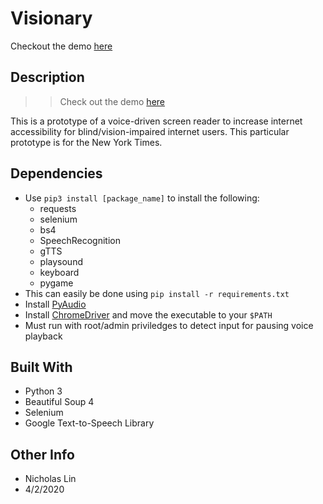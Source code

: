 # Visionary
Checkout the demo [here](https://www.youtube.com/watch?v=ahDwlm0szXE)

## Description
>> Check out the demo [here](https://www.youtube.com/watch?v=ahDwlm0szXE)

This is a prototype of a voice-driven screen reader to increase internet accessibility for blind/vision-impaired internet users. This particular prototype is for the New York Times.

## Dependencies
- Use `pip3 install [package_name]` to install the following:
    - requests
    - selenium
    - bs4
    - SpeechRecognition
    - gTTS
    - playsound
    - keyboard
    - pygame
- This can easily be done using `pip install -r requirements.txt`
- Install [PyAudio](https://people.csail.mit.edu/hubert/pyaudio/)
- Install [ChromeDriver](https://chromedriver.chromium.org/downloads) 
and move the executable to your `$PATH`
- Must run with root/admin priviledges to detect input for pausing voice playback

## Built With
* Python 3
* Beautiful Soup 4
* Selenium
* Google Text-to-Speech Library

## Other Info
- Nicholas Lin
- 4/2/2020

